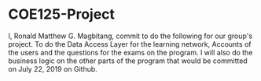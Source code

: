 # COE125-Project
I, Ronald Matthew G. Magbitang, 
commit to do the following for our group's project. 
To do the Data Access Layer for the learning network, Accounts of the users and the questions for the
exams on the program. I will also do the business logic on the other parts of the program
that would be committed on July 22, 2019 on Github.
